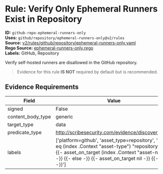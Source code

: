 # Rule: Verify Only Ephemeral Runners Exist in Repository  
**ID:** `github-repo-ephemeral-runners-only`  
**Uses:** `github/repository/ephemeral-runners-only@v2/rules`  
**Source:** [v2/rules/github/repository/ephemeral-runners-only.yaml](https://github.com/scribe-public/sample-policies/v2/rules/github/repository/ephemeral-runners-only.yaml)  
**Rego Source:** [ephemeral-runners-only.rego](https://github.com/scribe-public/sample-policies/v2/rules/github/repository/ephemeral-runners-only.rego)  
**Labels:** GitHub, Repository  

Verify self-hosted runners are disallowed in the GitHub repository.

> Evidence for this rule **IS NOT** required by default but is recommended.


## Evidence Requirements  
| Field | Value |
|-------|-------|
| signed | False |
| content_body_type | generic |
| target_type | data |
| predicate_type | http://scribesecurity.com/evidence/discovery/v0.1 |
| labels | ['platform=github', 'asset_type=repository', '{{- if eq (index .Context "asset-type") "repository" -}} {{- asset_on_target (index .Context "asset-name") -}} {{- else -}} {{- asset_on_target nil -}} {{- end -}}'] |

